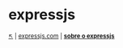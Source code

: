 # expressjs

<sub>[:arrow_upper_left:](../readme.md) \| [expressjs.com](https://expressjs.com/) \| [**sobre o expressjs**](about.md) <sub>


